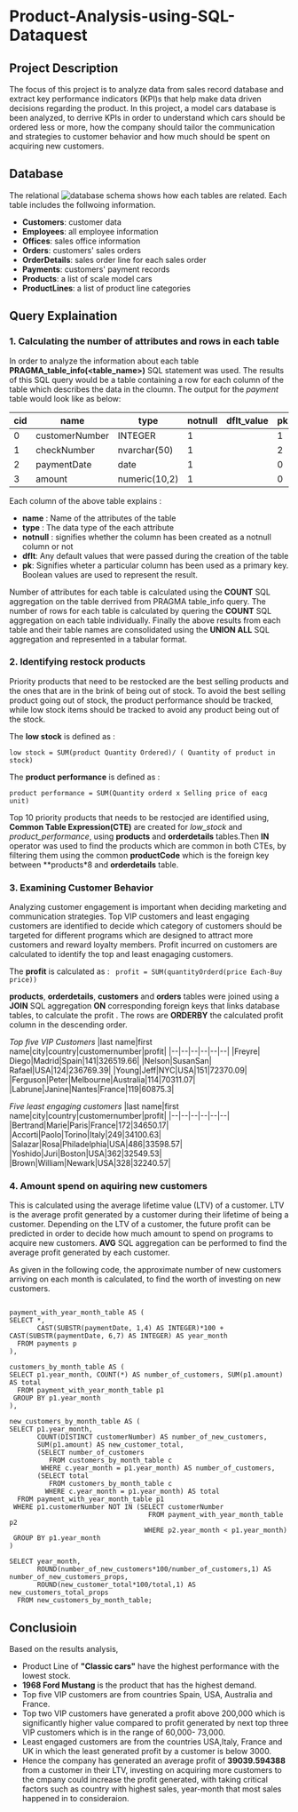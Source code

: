 # Product-Analysis-using-SQL-Dataquest
## Project Description 
The focus of this project is to analyze data from sales record database and extract key performance indicators (KPI)s that help make data driven decisions regarding the product. In this project, a model cars database is been analyzed, to derrive KPIs in order to understand which cars should be ordered less or more, how the company should tailor the communication and strategies to customer behavior and how much should be spent on acquiring new customers. 
## Database 
The relational ![database schema](model_car_schema.png) shows how each tables are related. Each table includes the follwoing information. 
    
- **Customers**: customer data
- **Employees**: all employee information
- **Offices**: sales office information
- **Orders**: customers' sales orders
- **OrderDetails**: sales order line for each sales order
- **Payments**: customers' payment records
- **Products**: a list of scale model cars
- **ProductLines**: a list of product line categories
## Query Explaination

### 1. Calculating the number of attributes and rows in each table

In order to analyze the information about each table **PRAGMA_table_info(<table_name>)** SQL statement was used. The results of this SQL query would be a table containing a row for each column of the table which describes the data in the cloumn. The output for the *payment* table would look like as below:

|cid|name|type|notnull|dflt_value|pk|
|--|--|--|--|--|--|
|0|customerNumber|INTEGER|1| |1|
|1|checkNumber|nvarchar(50)|1| |2|
|2|paymentDate|date|1| | 0|
|3|amount|numeric(10,2)|1| |0 |

Each column of the above table explains : 
- **name** : Name of the attributes of the table 
- **type** : The data type of the each attribute
- **notnull** : signifies whether the column has been created as a notnull column or not
- **dflt**: Any default values that were passed during the creation of the table
- **pk**: Signifies wheter a particular column has been used as a primary key. Boolean values are used to represent the result.

Number of attributes for each table is calculated  using the **COUNT** SQL aggregation on the table derrived from PRAGMA table_info query. The number of rows for each table is  calculated by quering the **COUNT** SQL aggregation on each table individually. Finally the above results from each table and their table names are consolidated using the **UNION ALL** SQL aggregation and represented in a tabular format. 

### 2. Identifying restock products 
Priority products that need to be restocked are the best selling products and the ones that are in the brink of being  out of stock. To avoid the best selling product going out of stock, the product performance should be tracked, while low stock items should be tracked to avoid any product being out of the stock. 

The **low stock** is defined as : 

```low stock = SUM(product Quantity Ordered)/ ( Quantity of product in stock) ```

The **product performance** is defined as : 

``` product performance = SUM(Quantity orderd x Selling price of eacg unit) ```

 Top 10 priority products that needs to be restocjed are identified using, **Common Table Expression(CTE)** are created for *low_stock* and *product_performance*, using **products** and **orderdetails** tables.Then **IN** operator was used to find the products which are common in both CTEs, by filtering them using the common **productCode** which is the foreign key between **products*8 and **orderdetails** table.

### 3. Examining Customer Behavior
Analyzing customer engagement is important when deciding marketing and communication strategies. Top VIP customers and least engaging customers are identified to decide which category of customers should be targeted for different programs which are designed to attract more customers and reward loyalty members. Profit incurred on customers are calculated to identify the top and least enagaging customers. 

The **profit** is calculated as : 
``` profit = SUM(quantityOrderd(price Each-Buy price))```

**products**, **orderdetails**, **customers** and **orders** tables were joined using a **JOIN** SQL aggregation **ON** corresponding foreign keys that links database tables, to calculate the profit . The rows are **ORDERBY** the calculated profit column in the descending order. 

*Top five VIP Customers*
|last name|first name|city|country|customernumber|profit|
|--|--|--|--|--|--|
|Freyre| Diego|Madrid|Spain|141|326519.66|
|Nelson|SusanSan| Rafael|USA|124|236769.39|
|Young|Jeff|NYC|USA|151|72370.09|
|Ferguson|Peter|Melbourne|Australia|114|70311.07|
|Labrune|Janine|Nantes|France|119|60875.3|

*Five least engaging customers*
|last name|first name|city|country|customernumber|profit|
|--|--|--|--|--|--|
|Bertrand|Marie|Paris|France|172|34650.17|
|Accorti|Paolo|Torino|Italy|249|34100.63|
|Salazar|Rosa|Philadelphia|USA|486|33598.57|
|Yoshido|Juri|Boston|USA|362|32549.53|
|Brown|William|Newark|USA|328|32240.57|


### 4. Amount spend on aquiring new customers 

This is calculated using the average lifetime value (LTV) of a customer. LTV is the average profit generated by a customer during their lifetime of being a customer. Depending on the LTV of a customer, the future profit can be predicted in order to decide how much amount to spend on programs to acquire new customers. **AVG** SQL aggregation can be performed to find the average profit generated by each customer.

As given in the following code, the approximate number of new customers arriving on each month is calculated, to find the worth of  investing on new customers.
```WITH 

payment_with_year_month_table AS (
SELECT *, 
       CAST(SUBSTR(paymentDate, 1,4) AS INTEGER)*100 + CAST(SUBSTR(paymentDate, 6,7) AS INTEGER) AS year_month
  FROM payments p
),

customers_by_month_table AS (
SELECT p1.year_month, COUNT(*) AS number_of_customers, SUM(p1.amount) AS total
  FROM payment_with_year_month_table p1
 GROUP BY p1.year_month
),

new_customers_by_month_table AS (
SELECT p1.year_month, 
       COUNT(DISTINCT customerNumber) AS number_of_new_customers,
       SUM(p1.amount) AS new_customer_total,
       (SELECT number_of_customers
          FROM customers_by_month_table c
        WHERE c.year_month = p1.year_month) AS number_of_customers,
       (SELECT total
          FROM customers_by_month_table c
         WHERE c.year_month = p1.year_month) AS total
  FROM payment_with_year_month_table p1
 WHERE p1.customerNumber NOT IN (SELECT customerNumber
                                   FROM payment_with_year_month_table p2
                                  WHERE p2.year_month < p1.year_month)
 GROUP BY p1.year_month
)

SELECT year_month, 
       ROUND(number_of_new_customers*100/number_of_customers,1) AS number_of_new_customers_props,
       ROUND(new_customer_total*100/total,1) AS new_customers_total_props
  FROM new_customers_by_month_table;
```

## Conclusioin
Based on the results analysis, 
- Product Line of **"Classic cars"**  have the highest performance with the lowest stock. 
- **1968 Ford Mustang** is the product that has the highest demand.
- Top five VIP customers are from countries Spain, USA, Australia and France.
- Top two VIP customers have generated a profit above 200,000 which is significantly higher value compared to profit generated by next top three VIP customers which is in the range of 60,000- 73,000.
 - Least engaged customers are from the countries USA,Italy, France and UK in which the least generated profit by a customer is below 3000.
 - Hence the company has generated an average profit of **39039.594388** from a customer in their LTV, investing on acquiring more customers 
 to the cmpany could increase the profit generated, with taking critical factors such as country with highest sales,  year-month that most sales happened in to consideraion.




























